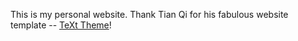 <!-- # [TeXt Theme](https://github.com/kitian616/jekyll-TeXt-theme)

[![license](https://img.shields.io/github/license/kitian616/jekyll-TeXt-theme.svg)](https://github.com/kitian616/jekyll-TeXt-theme/blob/master/LICENSE)
[![Gem Version](https://img.shields.io/gem/v/jekyll-text-theme.svg)](https://github.com/kitian616/jekyll-TeXt-theme/releases)
[![Travis](https://img.shields.io/travis/kitian616/jekyll-TeXt-theme.svg)](https://travis-ci.org/kitian616/jekyll-TeXt-theme)
[![Tip Me via PayPal](https://img.shields.io/badge/PayPal-tip%20me-1462ab.svg?logo=paypal)](https://www.paypal.me/kitian616)
[![Tip Me via Bitcoin](https://img.shields.io/badge/Bitcoin-tip%20me-f7931a.svg?logo=bitcoin)](https://raw.githubusercontent.com/kitian616/jekyll-TeXt-theme/master/docs/assets/images/3Fkufxcw2xd8HnaRJBNK4ccdtkUDyyNu4V.jpg)

![TeXt Theme](https://raw.githubusercontent.com/kitian616/jekyll-TeXt-theme/master/screenshots/TeXt-home.jpg)

![TeXt Theme Details](https://raw.githubusercontent.com/kitian616/jekyll-TeXt-theme/master/screenshots/TeXt-layouts.png)

TeXt is a super customizable Jekyll theme for personal site, team site, blog, project, documentation, etc. Similar to iOS 11 style, it has large and prominent titles, round buttons and cards.

**[Change Log](https://github.com/kitian616/jekyll-TeXt-theme/blob/master/CHANGELOG.md)** | **[中文](https://github.com/kitian616/jekyll-TeXt-theme/blob/master/README-zh.md)**

## Features

- Responsive
- Semantic HTML
- Skins
- Highlight Theme
- Internationalization
- Search
- Table of contents
- Authors
- Additional styles (alert, tag, image, icon, button, grid, etc)
- Extensions (audios, videos, slides, demos)
- Markdown enhancements ([MathJax](https://www.mathjax.org/), [mermaid](https://mermaidjs.github.io/), [chartjs](http://www.chartjs.org/))
- Sharing ([AddToAny](https://www.addtoany.com/), [AddThis](https://www.addthis.com/))
- Comments ([Disqus](https://disqus.com/), [Gitalk](https://gitalk.github.io/), [Valine](https://valine.js.org/en/))
- Pageview ([LeanCloud](https://leancloud.cn/))
- Analytics ([Google Analytics](https://analytics.google.com/analytics/web/))
- RSS ([jekyll-feed](https://github.com/jekyll/jekyll-feed))

## Skins

TeXt has 6 built-in skins, you can also set up your own skin.

| `default` | `dark` | `forest` |
| --- |  --- | --- |
| ![Default](https://raw.githubusercontent.com/kitian616/jekyll-TeXt-theme/master/screenshots/skins_default.jpg) | ![Dark](https://raw.githubusercontent.com/kitian616/jekyll-TeXt-theme/master/screenshots/skins_dark.jpg) | ![Forest](https://raw.githubusercontent.com/kitian616/jekyll-TeXt-theme/master/screenshots/skins_forest.jpg) |

| `ocean` | `chocolate` | `orange` |
| --- |  --- | --- |
| ![Ocean](https://raw.githubusercontent.com/kitian616/jekyll-TeXt-theme/master/screenshots/skins_ocean.jpg) | ![Chocolate](https://raw.githubusercontent.com/kitian616/jekyll-TeXt-theme/master/screenshots/skins_chocolate.jpg) | ![Orange](https://raw.githubusercontent.com/kitian616/jekyll-TeXt-theme/master/screenshots/skins_orange.jpg) |

### Highlight Theme

TeXt use [Tomorrow](https://github.com/chriskempson/tomorrow-theme) as the highlight theme.

| `tomorrow` | `tomorrow-night` | `tomorrow-night-eighties` | `tomorrow-night-blue` | `tomorrow-night-bright` |
| --- |  --- | --- | --- |  --- |
| ![Tomorrow](https://raw.githubusercontent.com/kitian616/jekyll-TeXt-theme/master/screenshots/highlight_tomorrow.png) | ![Tomorrow Night](https://raw.githubusercontent.com/kitian616/jekyll-TeXt-theme/master/screenshots/highlight_tomorrow-night.png) | ![Tomorrow Night Eighties](https://raw.githubusercontent.com/kitian616/jekyll-TeXt-theme/master/screenshots/highlight_tomorrow-night-eighties.png) | ![Tomorrow Night Blue](https://raw.githubusercontent.com/kitian616/jekyll-TeXt-theme/master/screenshots/highlight_tomorrow-night-blue.png) | ![Tomorrow Night Bright](https://raw.githubusercontent.com/kitian616/jekyll-TeXt-theme/master/screenshots/highlight_tomorrow-night-bright.png) |

## Documentation

### Start

- [Quick Start](https://kitian616.github.io/jekyll-TeXt-theme/docs/en/quick-start)
- [Update from 1.x to 2.x](https://kitian616.github.io/jekyll-TeXt-theme/docs/en/update-from-1-to-2)

### Customization

- [Configuration](https://kitian616.github.io/jekyll-TeXt-theme/docs/en/configuration)
- [Navigation](https://kitian616.github.io/jekyll-TeXt-theme/docs/en/navigation)
- [Layouts](https://kitian616.github.io/jekyll-TeXt-theme/docs/en/layouts)
- [Logo and Favicon](https://kitian616.github.io/jekyll-TeXt-theme/docs/en/logo-and-favicon)
- [Authors](https://kitian616.github.io/jekyll-TeXt-theme/docs/en/authors)
- [Internationalization](https://kitian616.github.io/jekyll-TeXt-theme/docs/en/i18n)

### Content

- [Writing Posts](https://kitian616.github.io/jekyll-TeXt-theme/docs/en/writing-posts)
- [Additional styles](https://kitian616.github.io/jekyll-TeXt-theme/docs/en/additional-styles)
- [Extensions](https://kitian616.github.io/jekyll-TeXt-theme/docs/en/extensions)
- [Markdown Enhancements](https://kitian616.github.io/jekyll-TeXt-theme/docs/en/markdown-enhancements)

## Demo Pages

| Name | Description |
| --- | --- |
| [Home](https://kitian616.github.io/jekyll-TeXt-theme/test/) | Home page |
| [Archive](https://kitian616.github.io/jekyll-TeXt-theme/archive.html) | Archive page |
| [Layout Examples](https://kitian616.github.io/jekyll-TeXt-theme/samples.html) | Examples for different layouts |

## License

TeXt Theme is [MIT licensed](https://github.com/kitian616/jekyll-TeXt-theme/blob/master/LICENSE). -->

This is my personal website. Thank Tian Qi for his fabulous website template -- [TeXt Theme](https://github.com/kitian616/jekyll-TeXt-theme)!